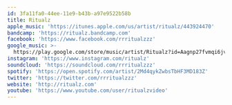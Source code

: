 ```yaml
---
id: 3fa11fa0-44ee-11e9-b43b-a97e9522b58b
title: Ritualz
apple_music: 'https://itunes.apple.com/us/artist/ritualz/443924470'
bandcamp: 'https://ritualz.bandcamp.com'
facebook: 'https://www.facebook.com/rrritualzzz'
google_music: >-
  https://play.google.com/store/music/artist/Ritualz?id=Aagnp27fvmqi6jvbqg5fpvtkfje
instagram: 'https://www.instagram.com/ritualz'
soundcloud: 'https://soundcloud.com/rrritualzzz'
spotify: 'https://open.spotify.com/artist/2Md4qykZwbsTbHF3MD183Z'
twitter: 'https://twitter.com/rrritualzzz'
website: 'http://ritualz.com'
youtube: 'https://www.youtube.com/user/ritualzvideo'
---
```


